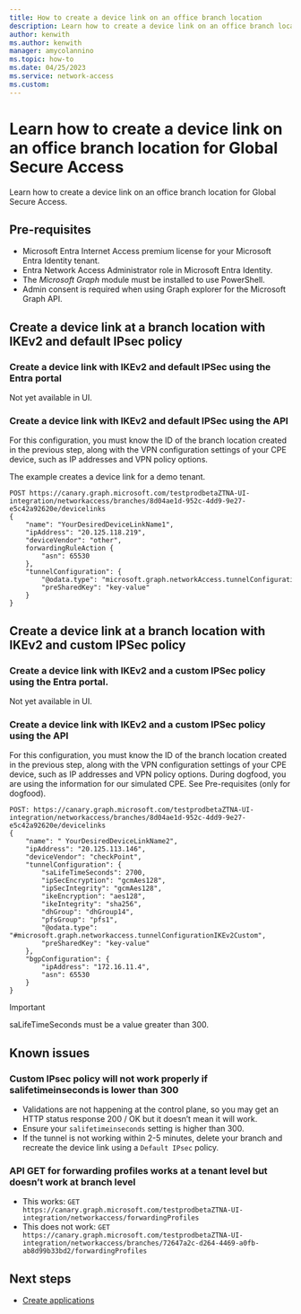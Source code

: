 ```yaml
---
title: How to create a device link on an office branch location
description: Learn how to create a device link on an office branch location for Global Secure Access.
author: kenwith
ms.author: kenwith
manager: amycolannino
ms.topic: how-to
ms.date: 04/25/2023
ms.service: network-access
ms.custom: 
---
```


# Learn how to create a device link on an office branch location for Global Secure Access

Learn how to create a device link on an office branch location for Global Secure Access.

## Pre-requisites 
- Microsoft Entra Internet Access premium license for your Microsoft Entra Identity tenant.  
- Entra Network Access Administrator role in Microsoft Entra Identity.
- The *Microsoft Graph* module must be installed to use PowerShell.
- Admin consent is required when using Graph explorer for the Microsoft Graph API. 

## Create a device link at a branch location with IKEv2 and default IPsec policy

### Create a device link with IKEv2 and default IPSec using the Entra portal
Not yet available in UI.

### Create a device link with IKEv2 and default IPSec using the API

For this configuration, you must know the ID of the branch location created in the previous step, along with the VPN configuration settings of your CPE device, such as IP addresses and VPN policy options.

The example creates a device link for a demo tenant. 

```
POST https://canary.graph.microsoft.com/testprodbetaZTNA-UI-integration/networkaccess/branches/8d04ae1d-952c-4dd9-9e27-e5c42a92620e/devicelinks 
{ 
    "name": "YourDesiredDeviceLinkName1", 
    "ipAddress": "20.125.118.219", 
    "deviceVendor": "other", 
    forwardingRuleAction {
        "asn": 65530 
    }, 
    "tunnelConfiguration": { 
        "@odata.type": "microsoft.graph.networkAccess.tunnelConfigurationIKEv2Default", 
        "preSharedKey": "key-value" 
    }
} 
```

## Create a device link at a branch location with IKEv2 and custom IPSec policy

### Create a device link with IKEv2 and a custom IPSec policy using the Entra portal.
Not yet available in UI.

### Create a device link with IKEv2 and a custom IPSec policy using the API
For this configuration, you must know the ID of the branch location created in the previous step, along with the VPN configuration settings of your CPE device, such as IP addresses and VPN policy options. During dogfood, you are using the information for our simulated CPE. See Pre-requisites (only for dogfood). 


```
POST: https://canary.graph.microsoft.com/testprodbetaZTNA-UI-integration/networkaccess/branches/8d04ae1d-952c-4dd9-9e27-e5c42a92620e/devicelinks 
{ 
    "name": " YourDesiredDeviceLinkName2", 
    "ipAddress": "20.125.113.146", 
    "deviceVendor": "checkPoint", 
    "tunnelConfiguration": { 
        "saLifeTimeSeconds": 2700, 
        "ipSecEncryption": "gcmAes128", 
        "ipSecIntegrity": "gcmAes128", 
        "ikeEncryption": "aes128", 
        "ikeIntegrity": "sha256", 
        "dhGroup": "dhGroup14", 
        "pfsGroup": "pfs1", 
        "@odata.type": "#microsoft.graph.networkaccess.tunnelConfigurationIKEv2Custom", 
        "preSharedKey": "key-value" 
    }, 
    "bgpConfiguration": { 
        "ipAddress": "172.16.11.4", 
        "asn": 65530 
    } 
}
```

> [!IMPORTANT]
> saLifeTimeSeconds must be a value greater than 300. 

## Known issues

### Custom IPsec policy will not work properly if salifetimeinseconds is lower than 300 
* Validations are not happening at the control plane, so you may get an HTTP status response 200 / OK but it doesn’t mean it will work. 
* Ensure your `salifetimeinseconds` setting is higher than 300. 
* If the tunnel is not working within 2-5 minutes, delete your branch and recreate the device link using a `Default IPsec` policy.

### API GET for forwarding profiles works at a tenant level but doesn’t work at branch level 
* This works: `GET https://canary.graph.microsoft.com/testprodbetaZTNA-UI-integration/networkaccess/forwardingProfiles`
* This does not work: `GET https://canary.graph.microsoft.com/testprodbetaZTNA-UI-integration/networkaccess/branches/72647a2c-d264-4469-a0fb-ab8d99b33bd2/forwardingProfiles`

## Next steps
<!-- Add a context sentence for the following links -->
- [Create applications](how-to-create-applications.md)

